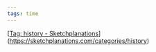 ```yaml
---
tags: time
---
```



[[Tag: history - Sketchplanations](https://sketchplanations.com/tags/history)](https://sketchplanations.com/categories/history)